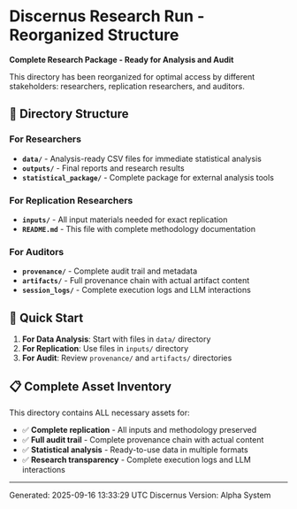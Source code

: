 # Discernus Research Run - Reorganized Structure

**Complete Research Package - Ready for Analysis and Audit**

This directory has been reorganized for optimal access by different stakeholders:
researchers, replication researchers, and auditors.

## 📁 Directory Structure

### For Researchers
- **`data/`** - Analysis-ready CSV files for immediate statistical analysis
- **`outputs/`** - Final reports and research results
- **`statistical_package/`** - Complete package for external analysis tools

### For Replication Researchers  
- **`inputs/`** - All input materials needed for exact replication
- **`README.md`** - This file with complete methodology documentation

### For Auditors
- **`provenance/`** - Complete audit trail and metadata
- **`artifacts/`** - Full provenance chain with actual artifact content
- **`session_logs/`** - Complete execution logs and LLM interactions

## 🚀 Quick Start

1. **For Data Analysis**: Start with files in `data/` directory
2. **For Replication**: Use files in `inputs/` directory
3. **For Audit**: Review `provenance/` and `artifacts/` directories

## 📋 Complete Asset Inventory

This directory contains ALL necessary assets for:
- ✅ **Complete replication** - All inputs and methodology preserved
- ✅ **Full audit trail** - Complete provenance chain with actual content
- ✅ **Statistical analysis** - Ready-to-use data in multiple formats
- ✅ **Research transparency** - Complete execution logs and LLM interactions

---
Generated: 2025-09-16 13:33:29 UTC
Discernus Version: Alpha System
